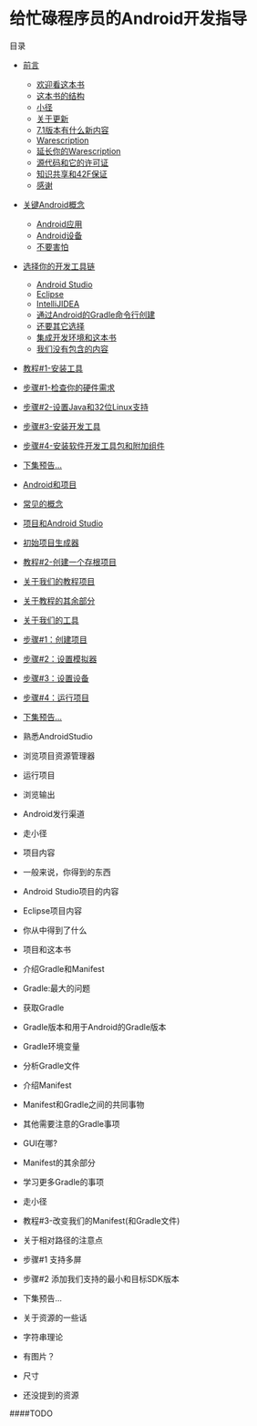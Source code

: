 # 给忙碌程序员的Android开发指导

目录

  * [前言](https://github.com/jinyulei0710/The-Busy-Coder-s-Guide-to-Android-Development/tree/master/Preface)
    * [欢迎看这本书](https://github.com/jinyulei0710/The-Busy-Coder-s-Guide-to-Android-Development/blob/master/Preface/WelcometotheBook.md)
    * [这本书的结构](https://github.com/jinyulei0710/The-Busy-Coder-s-Guide-to-Android-Development/blob/master/Preface/TheBook'sStructure.md)
    * [小径](https://github.com/jinyulei0710/The-Busy-Coder-s-Guide-to-Android-Development/blob/master/Preface/TheTrails.md)
    * [关于更新](https://github.com/jinyulei0710/The-Busy-Coder-s-Guide-to-Android-Development/blob/master/Preface/AbouttheUpdates.md)
    * [7.1版本有什么新内容](https://github.com/jinyulei0710/The-Busy-Coder-s-Guide-to-Android-Development/blob/master/Preface/WhatsNewInVersion7.1.md)
    * [Warescription](https://github.com/jinyulei0710/The-Busy-Coder-s-Guide-to-Android-Development/blob/master/Preface/Warescription.md)
    * [延长你的Warescription](https://github.com/jinyulei0710/The-Busy-Coder-s-Guide-to-Android-Development/blob/master/Preface/ExendingYourWarescription.md)
    * [源代码和它的许可证](https://github.com/jinyulei0710/The-Busy-Coder-s-Guide-to-Android-Development/blob/master/Preface/SourceCodeandItsLicense.md)
    * [知识共享和42F保证](https://github.com/jinyulei0710/The-Busy-Coder-s-Guide-to-Android-Development/blob/master/Preface/CC%2642FG.md)
    * [感谢](https://github.com/jinyulei0710/The-Busy-Coder-s-Guide-to-Android-Development/blob/master/Preface/Acknowledgment.md)
  * [关键Android概念](https://github.com/jinyulei0710/The-Busy-Coder-s-Guide-to-Android-Development/tree/master/KeyAndroidConcepts)
    * [Android应用](https://github.com/jinyulei0710/The-Busy-Coder-s-Guide-to-Android-Development/blob/master/KeyAndroidConcepts/AndroidApplications.md)
    * [Android设备](https://github.com/jinyulei0710/The-Busy-Coder-s-Guide-to-Android-Development/blob/master/KeyAndroidConcepts/AndroidDevices.md)
    * [不要害怕](https://github.com/jinyulei0710/The-Busy-Coder-s-Guide-to-Android-Development/blob/master/KeyAndroidConcepts/Don'tBeScared.md)
  * [选择你的开发工具链](https://github.com/jinyulei0710/The-Busy-Coder-s-Guide-to-Android-Development/tree/master/ChoosingYourDevelopmentToolchain)
    * [Android Studio](https://github.com/jinyulei0710/The-Busy-Coder-s-Guide-to-Android-Development/blob/master/ChoosingYourDevelopmentToolchain/androidstudio.md)
    * [Eclipse](https://github.com/jinyulei0710/The-Busy-Coder-s-Guide-to-Android-Development/blob/master/ChoosingYourDevelopmentToolchain/eclipse.md)
    * [IntelliJIDEA](https://github.com/jinyulei0710/The-Busy-Coder-s-Guide-to-Android-Development/blob/master/ChoosingYourDevelopmentToolchain/intelli_idea.md)
    * [通过Android的Gradle命令行创建](https://github.com/jinyulei0710/The-Busy-Coder-s-Guide-to-Android-Development/blob/master/ChoosingYourDevelopmentToolchain/C-LBuildviaGradleforAndroid.md)
    * [还要其它选择](https://github.com/jinyulei0710/The-Busy-Coder-s-Guide-to-Android-Development/blob/master/ChoosingYourDevelopmentToolchain/YetOtherAlternatives.md)
    * [集成开发环境和这本书](https://github.com/jinyulei0710/The-Busy-Coder-s-Guide-to-Android-Development/blob/master/ChoosingYourDevelopmentToolchain/IDEs...AndThisBook.md)
    * [我们没有包含的内容](https://github.com/jinyulei0710/The-Busy-Coder-s-Guide-to-Android-Development/blob/master/ChoosingYourDevelopmentToolchain/WhatWeAreNotCovering.md)
* [教程#1-安装工具](https://github.com/jinyulei0710/The-Busy-Coder-s-Guide-to-Android-Development/tree/master/Tutorial%231-InstallingtheTools)
 * [步骤#1-检查你的硬件需求](https://github.com/jinyulei0710/The-Busy-Coder-s-Guide-to-Android-Development/blob/master/Tutorial%231-InstallingtheTools/Step%231-CheckingYourHardwareRequirements.md)
 * [步骤#2-设置Java和32位Linux支持](https://github.com/jinyulei0710/The-Busy-Coder-s-Guide-to-Android-Development/blob/master/Tutorial%231-InstallingtheTools/Step%232-SettingUpJavaand32-BitLinuxSupport.md)
 * [步骤#3-安装开发工具](https://github.com/jinyulei0710/The-Busy-Coder-s-Guide-to-Android-Development/blob/master/Tutorial%231-InstallingtheTools/Step%233-InstalltheDeveloperTools.md)
 * [步骤#4-安装软件开发工具包和附加组件](https://github.com/jinyulei0710/The-Busy-Coder-s-Guide-to-Android-Development/blob/master/Tutorial%231-InstallingtheTools/Step%234-IntalltheSDKsandAdd-Ons.md)
 * [下集预告...](https://github.com/jinyulei0710/The-Busy-Coder-s-Guide-to-Android-Development/blob/master/Tutorial%231-InstallingtheTools/InOurNextEpisode.md)

* [Android和项目](https://github.com/jinyulei0710/The-Busy-Coder-s-Guide-to-Android-Development/tree/master/AndroidandProjects)
 * [常见的概念](https://github.com/jinyulei0710/The-Busy-Coder-s-Guide-to-Android-Development/blob/master/AndroidandProjects/CommonConcepts.md)
 * [项目和Android Studio](https://github.com/jinyulei0710/The-Busy-Coder-s-Guide-to-Android-Development/blob/master/AndroidandProjects/ProjectandAndroidStudio.md)
 * [初始项目生成器](https://github.com/jinyulei0710/The-Busy-Coder-s-Guide-to-Android-Development/blob/master/AndroidandProjects/StarterProjectGenerators.md)
* [教程#2-创建一个存根项目](https://github.com/jinyulei0710/The-Busy-Coder-s-Guide-to-Android-Development/tree/master/Tutorial%232-CreatingaStubProject)
 * [关于我们的教程项目](https://github.com/jinyulei0710/The-Busy-Coder-s-Guide-to-Android-Development/blob/master/Tutorial%232-CreatingaStubProject/AboutOurTutorialProject.md)
 * [关于教程的其余部分](https://github.com/jinyulei0710/The-Busy-Coder-s-Guide-to-Android-Development/blob/master/Tutorial%232-CreatingaStubProject/AbouttheRestoftheTutorials.md)
 * [关于我们的工具](https://github.com/jinyulei0710/The-Busy-Coder-s-Guide-to-Android-Development/blob/master/Tutorial%232-CreatingaStubProject/AboutOurTools.md)
 * [步骤#1：创建项目](https://github.com/jinyulei0710/The-Busy-Coder-s-Guide-to-Android-Development/blob/master/Tutorial%232-CreatingaStubProject/Step%231CreatingtheProject.md)
 * [步骤#2：设置模拟器](https://github.com/jinyulei0710/The-Busy-Coder-s-Guide-to-Android-Development/blob/master/Tutorial%232-CreatingaStubProject/Step%232SetUptheEmulator.md)
 * [步骤#3：设置设备](https://github.com/jinyulei0710/The-Busy-Coder-s-Guide-to-Android-Development/blob/master/Tutorial%232-CreatingaStubProject/Step%233SetUptheDevice.md)
 * [步骤#4：运行项目](https://github.com/jinyulei0710/The-Busy-Coder-s-Guide-to-Android-Development/blob/master/Tutorial%232-CreatingaStubProject/Step%234RunningtheProject.md)
 * [下集预告...](https://github.com/jinyulei0710/The-Busy-Coder-s-Guide-to-Android-Development/blob/master/Tutorial%232-CreatingaStubProject/InOurNextEpisode.md)

* 熟悉AndroidStudio
 * 浏览项目资源管理器
 * 运行项目
 * 浏览输出
 * Android发行渠道
 * 走小径

* 项目内容
 * 一般来说，你得到的东西
 * Android Studio项目的内容
 * Eclipse项目内容
 * 你从中得到了什么
 * 项目和这本书

* 介绍Gradle和Manifest
 * Gradle:最大的问题
 * 获取Gradle
 * Gradle版本和用于Android的Gradle版本
 * Gradle环境变量
 * 分析Gradle文件
 * 介绍Manifest
 * Manifest和Gradle之间的共同事物
 * 其他需要注意的Gradle事项
 * GUI在哪?
 * Manifest的其余部分
 * 学习更多Gradle的事项
 * 走小径

* 教程#3-改变我们的Manifest(和Gradle文件)
 * 关于相对路径的注意点
 * 步骤#1 支持多屏
 * 步骤#2 添加我们支持的最小和目标SDK版本
 * 下集预告...
 
* 关于资源的一些话
 * 字符串理论
 * 有图片？
 * 尺寸
 * 还没提到的资源




####TODO   
